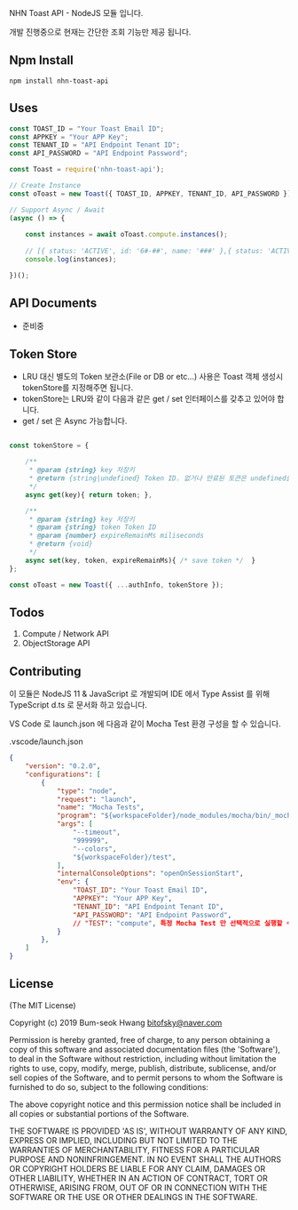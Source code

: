 NHN Toast API - NodeJS 모듈 입니다.

개발 진행중으로 현재는 간단한 조회 기능만 제공 됩니다.

## Npm Install
```
npm install nhn-toast-api
```

## Uses
``` javascript
const TOAST_ID = "Your Toast Email ID";
const APPKEY = "Your APP Key";
const TENANT_ID = "API Endpoint Tenant ID";
const API_PASSWORD = "API Endpoint Password";

const Toast = require('nhn-toast-api');

// Create Instance
const oToast = new Toast({ TOAST_ID, APPKEY, TENANT_ID, API_PASSWORD });

// Support Async / Await
(async () => {
    
    const instances = await oToast.compute.instances();
    
    // [{ status: 'ACTIVE', id: '6#-##', name: '###' },{ status: 'ACTIVE', id: 'd#-##', name: '###' }]
    console.log(instances);

})();
```

## API Documents
 - 준비중

## Token Store
 - LRU 대신 별도의 Token 보관소(File or DB or etc...) 사용은 Toast 객체 생성시 tokenStore를 지정해주면 됩니다.
 - tokenStore는 LRU와 같이 다음과 같은 get / set 인터페이스를 갖추고 있어야 합니다.
 - get / set 은 Async 가능합니다.

``` javascript

const tokenStore = {

    /**
     * @param {string} key 저장키
     * @return {string|undefined} Token ID. 없거나 만료된 토큰은 undefined를 반환합니다.
     */
    async get(key){ return token; },

    /**
     * @param {string} key 저장키
     * @param {string} token Token ID
     * @param {number} expireRemainMs miliseconds
     * @return {void}
     */
    async set(key, token, expireRemainMs){ /* save token */  }
};

const oToast = new Toast({ ...authInfo, tokenStore });
```


## Todos
1. Compute / Network API
1. ObjectStorage API

## Contributing

이 모듈은 NodeJS 11 & JavaScript 로 개발되며 IDE 에서 Type Assist 를 위해 TypeScript d.ts 로 문서화 하고 있습니다.

VS Code 로 launch.json 에 다음과 같이 Mocha Test 환경 구성을 할 수 있습니다.

.vscode/launch.json
``` json
{
    "version": "0.2.0",
    "configurations": [
        {
            "type": "node",
            "request": "launch",
            "name": "Mocha Tests",
            "program": "${workspaceFolder}/node_modules/mocha/bin/_mocha",
            "args": [
                "--timeout",
                "999999",
                "--colors",
                "${workspaceFolder}/test",
            ],
            "internalConsoleOptions": "openOnSessionStart",
            "env": {
                "TOAST_ID": "Your Toast Email ID",
                "APPKEY": "Your APP Key",
                "TENANT_ID": "API Endpoint Tenant ID",
                "API_PASSWORD": "API Endpoint Password",
                // "TEST": "compute", 특정 Mocha Test 만 선택적으로 실행할 수 있습니다.
            }
        },
    ]
}

```

## License
(The MIT License)

Copyright (c) 2019 Bum-seok Hwang bitofsky@naver.com

Permission is hereby granted, free of charge, to any person obtaining a copy of this software and associated documentation files (the 'Software'), to deal in the Software without restriction, including without limitation the rights to use, copy, modify, merge, publish, distribute, sublicense, and/or sell copies of the Software, and to permit persons to whom the Software is furnished to do so, subject to the following conditions:

The above copyright notice and this permission notice shall be included in all copies or substantial portions of the Software.

THE SOFTWARE IS PROVIDED 'AS IS', WITHOUT WARRANTY OF ANY KIND, EXPRESS OR IMPLIED, INCLUDING BUT NOT LIMITED TO THE WARRANTIES OF MERCHANTABILITY, FITNESS FOR A PARTICULAR PURPOSE AND NONINFRINGEMENT. IN NO EVENT SHALL THE AUTHORS OR COPYRIGHT HOLDERS BE LIABLE FOR ANY CLAIM, DAMAGES OR OTHER LIABILITY, WHETHER IN AN ACTION OF CONTRACT, TORT OR OTHERWISE, ARISING FROM, OUT OF OR IN CONNECTION WITH THE SOFTWARE OR THE USE OR OTHER DEALINGS IN THE SOFTWARE.